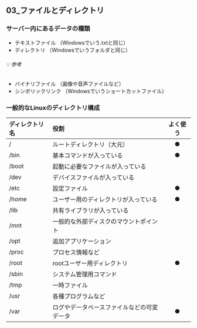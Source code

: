 
## 03_ファイルとディレクトリ

### サーバー内にあるデータの種類
 - テキストファイル （Windowsでいう.txtと同じ）
 - ディレクトリ （Windowsでいうフォルダと同じ）

###### :bulb: 参考
 - バイナリファイル （画像や音声ファイルなど）
 - シンボリックリンク （Windowsでいうショートカットファイル）

### 一般的なLinuxのディレクトリ構成
|ディレクトリ名|役割|よく使う|
|:---|:---|:---:|
|/ | ルートディレクトリ（大元） |●|
|/bin | 基本コマンドが入っている |●|
|/boot | 起動に必要なファイルが入っている ||
|/dev | デバイスファイルが入っている ||
|/etc | 設定ファイル |●|
|/home | ユーザー用のディレクトリが入っている |●|
|/lib | 共有ライブラリが入っている ||
|/mnt | 一般的な外部ディスクのマウントポイント ||
|/opt | 追加アプリケーション ||
|/proc | プロセス情報など ||
|/root | rootユーザー用ディレクトリ |●|
|/sbin | システム管理用コマンド ||
|/tmp | 一時ファイル ||
|/usr | 各種プログラムなど ||
|/var | ログやデータベースファイルなどの可変データ |●|
